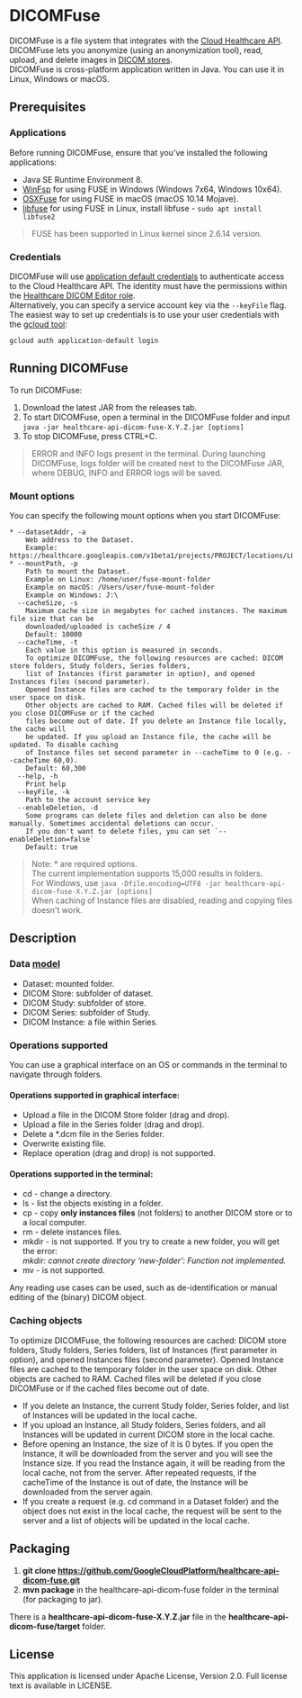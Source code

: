 # DICOMFuse

DICOMFuse is a file system that integrates with the
[Cloud Healthcare API](https://cloud.google.com/healthcare/). DICOMFuse lets you
anonymize (using an anonymization tool), read, upload, and delete images in
[DICOM stores](https://cloud.google.com/healthcare/docs/how-tos/dicom). \
DICOMFuse is cross-platform application written in Java. You can use it in
Linux, Windows or macOS.

## Prerequisites

### Applications

Before running DICOMFuse, ensure that you've installed the following
applications:

*   Java SE Runtime Environment 8.
*   [WinFsp](https://github.com/billziss-gh/winfsp) for using FUSE in Windows 
    (Windows 7x64, Windows 10x64).
*   [OSXFuse](https://osxfuse.github.io/) for using FUSE in macOS (macOS 10.14
    Mojave).
*   [libfuse](https://github.com/libfuse/libfuse) for using FUSE in Linux, install 
    libfuse - `sudo apt install libfuse2`

> FUSE has been supported in Linux kernel since 2.6.14 version.

### Credentials

DICOMFuse will use 
[application default credentials](https://cloud.google.com/docs/authentication/production)
to authenticate access to the Cloud Healthcare API. The identity must have the 
permissions within the 
[Healthcare DICOM Editor role](https://cloud.google.com/healthcare/docs/concepts/access-control#roles).  
Alternatively, you can specify a service account key via the `--keyFile` flag.
The easiest way to set up credentials is to use your user credentials with the 
[gcloud tool](https://cloud.google.com/sdk/gcloud/):

`gcloud auth application-default login`

## Running DICOMFuse

To run DICOMFuse:

1.  Download the latest JAR from the releases tab.
2.  To start DICOMFuse, open a terminal in the DICOMFuse folder and input `java
    -jar healthcare-api-dicom-fuse-X.Y.Z.jar [options]`
3.  To stop DICOMFuse, press CTRL+C.

> ERROR and INFO logs present in the terminal. During launching DICOMFuse, logs 
> folder will be created next to the DICOMFuse JAR, where DEBUG, INFO and ERROR logs
> will be saved.

### Mount options

You can specify the following mount options when you start DICOMFuse:

```
* --datasetAddr, -a
    Web address to the Dataset.
    Example: https://healthcare.googleapis.com/v1beta1/projects/PROJECT/locations/LOCATION/datasets/DATASET
* --mountPath, -p
    Path to mount the Dataset.
    Example on Linux: /home/user/fuse-mount-folder
    Example on macOS: /Users/user/fuse-mount-folder
    Example on Windows: J:\
  --cacheSize, -s
    Maximum cache size in megabytes for cached instances. The maximum file size that can be
    downloaded/uploaded is cacheSize / 4
    Default: 10000
  --cacheTime, -t
    Each value in this option is measured in seconds.
    To optimize DICOMFuse, the following resources are cached: DICOM store folders, Study folders, Series folders,
    list of Instances (first parameter in option), and opened Instances files (second parameter).
    Opened Instance files are cached to the temporary folder in the user space on disk.
    Other objects are cached to RAM. Cached files will be deleted if you close DICOMFuse or if the cached
    files become out of date. If you delete an Instance file locally, the cache will
    be updated. If you upload an Instance file, the cache will be updated. To disable caching
    of Instance files set second parameter in --cacheTime to 0 (e.g. --cacheTime 60,0).
    Default: 60,300
  --help, -h
    Print help
  --keyFile, -k
    Path to the account service key
  --enableDeletion, -d
    Some programs can delete files and deletion can also be done manually. Sometimes accidental deletions can occur.
    If you don't want to delete files, you can set `--enableDeletion=false`
    Default: true
```

> Note: * are required options. \
> The current implementation supports 15,000 results in folders. \
> For Windows, use `java -Dfile.encoding=UTF8 -jar healthcare-api-dicom-fuse-X.Y.Z.jar [options]`  
> When caching of Instance files are disabled, reading and copying files doesn't work.

## Description

### Data [model](https://cloud.google.com/healthcare/docs/concepts/projects-datasets-data-stores)

*   Dataset: mounted folder.
*   DICOM Store: subfolder of dataset.
*   DICOM Study: subfolder of store.
*   DICOM Series: subfolder of Study.
*   DICOM Instance: a file within Series.

### Operations supported

You can use a graphical interface on an OS or commands in the terminal to
navigate through folders.

#### Operations supported in graphical interface:

*   Upload a file in the DICOM Store folder (drag and drop).
*   Upload a file in the Series folder (drag and drop).
*   Delete a *.dcm file in the Series folder.
*   Overwrite existing file.
*   Replace operation (drag and drop) is not supported.

#### Operations supported in the terminal:

*   cd - change a directory.
*   ls - list the objects existing in a folder.
*   cp - copy **only instances files** (not folders) to another DICOM store or
    to a local computer.
*   rm - delete instances files.
*   mkdir - is not supported. If you try to create a new folder, you will get
    the error: \
    _mkdir: cannot create directory ‘new-folder’: Function not implemented._
*   mv - is not supported.

Any reading use cases can be used, such as de-identification or manual editing
of the (binary) DICOM object.

### Caching objects

To optimize DICOMFuse, the following resources are cached: DICOM store folders,
Study folders, Series folders, list of Instances (first parameter in option),
and opened Instances files (second parameter). Opened Instance files are cached
to the temporary folder in the user space on disk. Other objects are cached to
RAM. Cached files will be deleted if you close DICOMFuse or if the cached files
become out of date.

*   If you delete an Instance, the current Study folder, Series folder, and list
    of Instances will be updated in the local cache.
*   If you upload an Instance, all Study folders, Series folders, and all
    Instances will be updated in current DICOM store in the local cache.
*   Before opening an Instance, the size of it is 0 bytes. If you open the
    Instance, it will be downloaded from the server and you will see the
    Instance size. If you read the Instance again, it will be reading from the
    local cache, not from the server. After repeated requests, if the cacheTime
    of the Instance is out of date, the Instance will be downloaded from the
    server again.
*   If you create a request (e.g. cd command in a Dataset folder) and the object
    does not exist in the local cache, the request will be sent to the server
    and a list of objects will be updated in the local cache.

## Packaging

1.  **git clone https://github.com/GoogleCloudPlatform/healthcare-api-dicom-fuse.git**
2.  **mvn package** in the healthcare-api-dicom-fuse folder in the terminal (for 
    packaging to jar).

There is a **healthcare-api-dicom-fuse-X.Y.Z.jar** file in the **healthcare-api-dicom-fuse/target** folder.

## License

This application is licensed under Apache License, Version 2.0. Full license
text is available in LICENSE.
